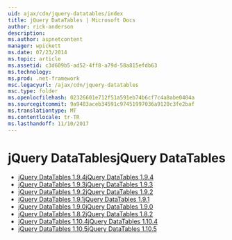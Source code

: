 ```yaml
---
uid: ajax/cdn/jquery-datatables/index
title: jQuery DataTables | Microsoft Docs
author: rick-anderson
description: 
ms.author: aspnetcontent
manager: wpickett
ms.date: 07/23/2014
ms.topic: article
ms.assetid: c3d609b5-ad52-4ff8-a79d-58a815efdb63
ms.technology: 
ms.prod: .net-framework
msc.legacyurl: /ajax/cdn/jquery-datatables
msc.type: folder
ms.openlocfilehash: 02326601e712f51a591eb74b6cf7c4a8abe0404a
ms.sourcegitcommit: 9a9483aceb34591c97451997036a9120c3fe2baf
ms.translationtype: MT
ms.contentlocale: tr-TR
ms.lasthandoff: 11/10/2017
---
```

<a name="jquery-datatables"></a><span data-ttu-id="52478-102">jQuery DataTables</span><span class="sxs-lookup"><span data-stu-id="52478-102">jQuery DataTables</span></span>
====================
- [<span data-ttu-id="52478-103">jQuery DataTables 1.9.4</span><span class="sxs-lookup"><span data-stu-id="52478-103">jQuery DataTables 1.9.4</span></span>](cdnjquerydatatables194.md)
- [<span data-ttu-id="52478-104">jQuery DataTables 1.9.3</span><span class="sxs-lookup"><span data-stu-id="52478-104">jQuery DataTables 1.9.3</span></span>](cdnjquerydatatables193.md)
- [<span data-ttu-id="52478-105">jQuery DataTables 1.9.2</span><span class="sxs-lookup"><span data-stu-id="52478-105">jQuery DataTables 1.9.2</span></span>](cdnjquerydatatables192.md)
- [<span data-ttu-id="52478-106">jQuery DataTables 1.9.1</span><span class="sxs-lookup"><span data-stu-id="52478-106">jQuery DataTables 1.9.1</span></span>](cdnjquerydatatables191.md)
- [<span data-ttu-id="52478-107">jQuery DataTables 1.9.0</span><span class="sxs-lookup"><span data-stu-id="52478-107">jQuery DataTables 1.9.0</span></span>](cdnjquerydatatables190.md)
- [<span data-ttu-id="52478-108">jQuery DataTables 1.8.2</span><span class="sxs-lookup"><span data-stu-id="52478-108">jQuery DataTables 1.8.2</span></span>](cdnjquerydatatables182.md)
- [<span data-ttu-id="52478-109">jQuery DataTables 1.10.4</span><span class="sxs-lookup"><span data-stu-id="52478-109">jQuery DataTables 1.10.4</span></span>](cdnjquerydatatables104.md)
- [<span data-ttu-id="52478-110">jQuery DataTables 1.10.5</span><span class="sxs-lookup"><span data-stu-id="52478-110">jQuery DataTables 1.10.5</span></span>](cdnjquerydatatables105.md)
